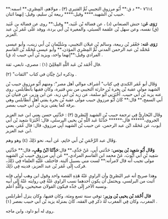 ٧٦١٤ -** د ق:** أَبُو مرزوق التجيبي ثُمَّ القتيري (٣) ، مولاهم، المِصْرِي،** اسمه:** حبيب بْن الشهيد،**** وقيل:**** ربيعة بْن سليم، وقيل: إنهما اثنان.

**رَوَى عَن:** حنش الصنعاني (د) ، عن فضالة بْن عُبَيد،** وقيل:** روى عن فضالة بن عُبَيد (ق) نفسه، وعن سهل بْن علقمة السبئي، والمغيرة بْن أَبي بردة، ووفد عَلَى عُمَر بْن عبد العزيز.

**رَوَى عَنه:** جَعْفَر بْن ربيعة، وسالم بْن غيلان التجيبي، وسُلَيْمان بْن أَبي زينب، وأبو عيسى مُحَمَّد بْن عبد الرحمن المدني ثُمَّ المِصْرِي المؤذن،** وأبو عيسى مُحَمَّد بْن القاسم المرادي وقيل:**إنهما واحد، ويزيد بْن أَبي حبيب (د ق) .

قال أَحْمَد بْن عَبد اللَّهِ العِجْلِيّ (١) : مصري، تابعي، ثقة.

وذكره ابنُ حِبَّان في كتاب "الثقات" (٢) .

وَقَال أبو عُمَر الكندي فِي كتاب" أشراف موالي أهل مصر": ومنهم أَبُو مرزوق حبيب بْن الشهيد مولى عقبة بْن بحرة بْن حارثة التجيبي من بني قتيرة، وكان فقيها بأنطابلس. روى عنه يزيد بْن أَبي حبيب. أَخْبَرَنِي أَبُو سلمة، عن زيد بْن أَبي زيد، عن ابن وزير، عن فتيان بْن أَبي السمح،** قال:** كَانَ أَبُو مرزوق حبيب مولى عقبة بْن بحرة يفتي أهل أنطابلس وهي برقة كما يفتي يزيد بْن أَبي حبيب بمصر.

وقَال البُخارِيُّ فِي ترجمة حبيب بْن الشهيد البَصْرِيّ (٣) : حَدَّثَنِي حسن يعني ابن عبد العزيز الجروي،****** قال:****** حَدَّثَنَا عَبد اللَّهِ بْن يحيى البرسلي، قال: أَخْبَرَنَا سَعِيد بْن أَبي أيوب، عن مُحَمَّد ابْن عبد الرحمن، عن حبيب بْن الشهيد أَبِي مرزوق، قال: قال عُمَر، يعني ابن عبد العزيز.

وَقَال عبد الرَّحْمَنِ بْن أَبي حَاتِم، عَن أبيه، نحو ذَلِكَ (٤) وهو وهم.

**وَقَال أَبُو سَعِيد بْن يونس:** حَدَّثني أَبِي، عَنْ جَدِّي،** قال:**حَدَّثَنَا ابْنُ وهْبٍ،** قال:** حَدَّثَنِي سَعِيد بْنِ أَبي أَيُّوبَ، عَنْ محمد ابن القاسم المرادي،** عَن أَبِي مرزوق حبيب بْن الشهيد مولى تجيب أنه قال لامرأته:** لست مني بسبيل ألبتة. فاختلف عَلَيْهِ العلماء فِي ذَلِكَ، فركب إِلَى عُمَر بْن عبد العزيز، فدينه فِي ذَلِكَ.

وهذا صريح أنه غير البَصْرِيّ وأن الراوي عَنْهُ هَذِهِ القصة واحد وقول ابن وهب أولى فإنه أثبت من البرلسي، ويحتمل أن يكون أحدهما نسب الراوي عَنْهُ فِي روايته عَنْهُ إِلَى أبيه ونسبه الآخر إِلَى جَدِّه فيكون القولان صحيحين، واللَّهِ أعلم.

**قال أَحْمَد بْن يحيى بْن وزير:** توفي سنة تسع ومئة، وكان فقيها، وكان ينزل أطرابلس المغرب، وكان فِي المغرب لَهُ ذكر فِي الفقه، كَانَ بمنزلة يزيد بْن أَبي حبيب بمصر (١) .

روى له أبو داود، وابن ماجه.